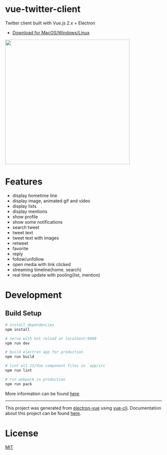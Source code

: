# vue-twitter-client

Twitter client built with Vue.js 2.x + Electron

- [Download for MacOS/Windows/Linux](https://github.com/YuheiNakasaka/vue-twitter-client/releases/tag/v0.0.1)

<img src="https://i.gyazo.com/efa829295518aa44e73e277ce3e7ecf9.png" width="400">

# Features

- display hometime line
- display image, animated gif and video
- display lists
- display mentions
- show profile
- show some notifications
- search tweet
- tweet text
- tweet text with images
- retweet
- favorite
- reply
- follow/unfollow
- open media with link clicked
- streaming timeline(home, search)
- real time update with pooling(list, mention)

# Development

## Build Setup

``` bash
# install dependencies
npm install

# serve with hot reload at localhost:9080
npm run dev

# build electron app for production
npm run build

# lint all JS/Vue component files in `app/src`
npm run lint

# run webpack in production
npm run pack
```
More information can be found [here](https://simulatedgreg.gitbooks.io/electron-vue/content/docs/npm_scripts.html).

---

This project was generated from [electron-vue](https://github.com/SimulatedGREG/electron-vue) using [vue-cli](https://github.com/vuejs/vue-cli). Documentation about this project can be found [here](https://simulatedgreg.gitbooks.io/electron-vue/content/index.html).

# License

[MIT](https://opensource.org/licenses/MIT)

